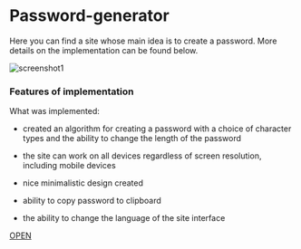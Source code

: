 # Password-generator #

Here you can find a site whose main idea is to create a password.
More details on the implementation can be found below.

![screenshot1](https://user-images.githubusercontent.com/58392498/139722821-894550a4-4aa8-409f-8af1-bf7df6c814ac.PNG)

### Features of implementation ###

What was implemented:

* created an algorithm for creating a password with a choice of character types and the ability to change the length of the password

* the site can work on all devices regardless of screen resolution, including mobile devices

* nice minimalistic design created

* ability to copy password to clipboard

* the ability to change the language of the site interface

[OPEN](https://Dowak1n.github.io/Password-generator)
